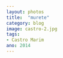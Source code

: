 ```yaml
---
layout: photos
title:  "murete"
category: blog
image: castro-2.jpg
tags:
- Castro Marim
ano: 2014
---
```




